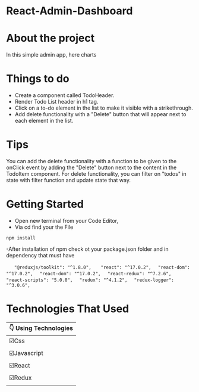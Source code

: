 # React-Admin-Dashboard

# About the project
In this simple admin app, here charts

# Things to do
- Create a component called TodoHeader. 
- Render Todo List header in h1 tag.
- Click on a to-do element in the list to make it visible with a strikethrough.
- Add delete functionality with a "Delete" button that will appear next to each element in the list.
# Tips
You can add the delete functionality with a function to be given to the onClick event by adding the "Delete" button next to the content in the TodoItem component.
For delete functionality, you can filter on "todos" in state with filter function and update state that way.

# Getting Started
- Open new terminal from your Code Editor,
- Via cd find your the File 
```
npm install
```
-After installation of npm check ot your package.json folder and in dependency that 
must have 
 
 ```   "@reduxjs/toolkit": "^1.8.0",```
 ```   "react": "^17.0.2",```
 ```  "react-dom": "^17.0.2",```
 ```  "react-dom": "^17.0.2",```
```  "react-redux": "^7.2.6",```
 ```   "react-scripts": "5.0.0",```
 ```  "redux": "^4.1.2",```
  ```  "redux-logger": "^3.0.6",```
  

# Technologies That Used
|:point_down: Using Technologies|
|------------------|
|:ballot_box_with_check:Css               |
|:ballot_box_with_check:Javascript        |
|:ballot_box_with_check:React             |
|:ballot_box_with_check:Redux             |

